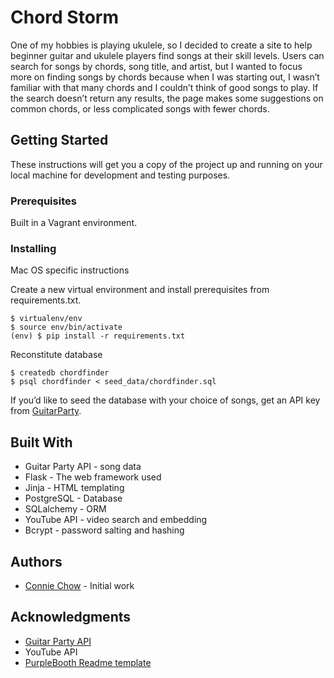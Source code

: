 # Chord Storm

One of my hobbies is playing ukulele, so I decided to create a site to help beginner guitar and ukulele players find songs at their skill levels. Users can search for songs by chords, song title, and artist, but I wanted to focus more on finding songs by chords because when I was starting out, I wasn’t familiar with that many chords and I couldn’t think of good songs to play. If the search doesn’t return any results, the page makes some suggestions on common chords, or less complicated songs with fewer chords. 

## Getting Started

These instructions will get you a copy of the project up and running on your local machine for development and testing purposes. 

### Prerequisites

Built in a Vagrant environment.

### Installing

Mac OS specific instructions

Create a new virtual environment and install prerequisites from requirements.txt.

```
$ virtualenv/env
$ source env/bin/activate
(env) $ pip install -r requirements.txt
```

Reconstitute database

```
$ createdb chordfinder
$ psql chordfinder < seed_data/chordfinder.sql
```

If you’d like to seed the database with your choice of songs, get an API key from [GuitarParty](http://www.guitarparty.com/developers/). 

## Built With

* Guitar Party API - song data
* Flask - The web framework used
* Jinja - HTML templating
* PostgreSQL - Database
* SQLalchemy - ORM
* YouTube API - video search and embedding
* Bcrypt  - password salting and hashing

## Authors

* [Connie Chow](https://github.com/lunareve) - Initial work

## Acknowledgments

* [Guitar Party API](http://www.guitarparty.com/developers/)
* YouTube API
* [PurpleBooth Readme template](https://gist.github.com/PurpleBooth/109311bb0361f32d87a2)
